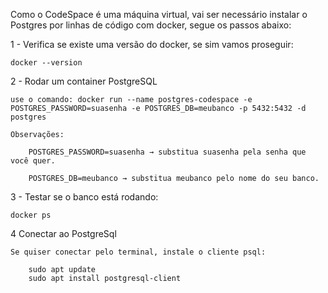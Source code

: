 Como  o CodeSpace é uma máquina virtual, vai ser necessário instalar o Postgres
por linhas de código com docker, segue os passos abaixo:

1 - Verifica se existe uma versão do docker, se sim vamos proseguir: 

    docker --version 

2 - Rodar um container PostgreSQL

    use o comando: docker run --name postgres-codespace -e POSTGRES_PASSWORD=suasenha -e POSTGRES_DB=meubanco -p 5432:5432 -d postgres

    Observações: 

        POSTGRES_PASSWORD=suasenha → substitua suasenha pela senha que você quer.

        POSTGRES_DB=meubanco → substitua meubanco pelo nome do seu banco.


3 - Testar se o banco está rodando:

    docker ps


4 Conectar ao PostgreSql


    Se quiser conectar pelo terminal, instale o cliente psql:
    
        sudo apt update
        sudo apt install postgresql-client
